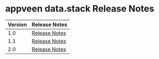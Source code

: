 # appveen data.stack Release Notes

| Version | Release Notes |
|--|--|
| 1.0 | [Release Notes](./1.0)
| 1.1 | [Release Notes](./1.1)
| 2.0 | [Release Notes](./2.0)
